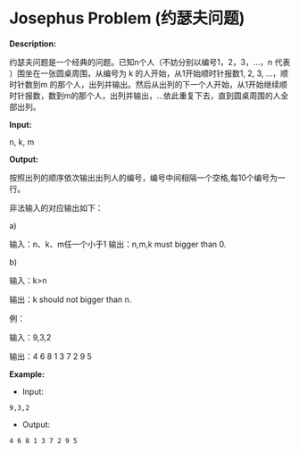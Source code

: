 # Josephus Problem (约瑟夫问题)

**Description:**

约瑟夫问题是一个经典的问题。已知n个人（不妨分别以编号1，2，3，…，n 代表 ）围坐在一张圆桌周围，从编号为 k 的人开始，从1开始顺时针报数1, 2, 3, ...，顺时针数到m 的那个人，出列并输出。然后从出列的下一个人开始，从1开始继续顺时针报数，数到m的那个人，出列并输出，…依此重复下去，直到圆桌周围的人全部出列。

**Input:**

n, k, m

**Output:**

按照出列的顺序依次输出出列人的编号，编号中间相隔一个空格,每10个编号为一行。

非法输入的对应输出如下：

a)

输入：n、k、m任一个小于1
输出：n,m,k must bigger than 0.

b)

输入：k>n

输出：k should not bigger than n.

例：

输入：9,3,2

输出：4 6 8 1 3 7 2 9 5

**Example:**

- Input:

```
9,3,2
```

- Output:

```
4 6 8 1 3 7 2 9 5
```

